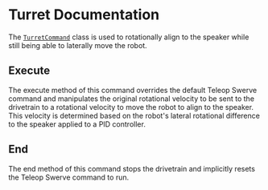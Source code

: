 # Turret Documentation

The [`TurretCommand`](../../../src/main/java/frc/robot/commands/TurretCommand.java) class is used to rotationally align to the speaker while still being able to laterally move the robot. 

## Execute

The execute method of this command overrides the default Teleop Swerve command and manipulates the original rotational velocity to be sent to the drivetrain to a rotational velocity to move the robot to align to the speaker. This velocity is determined based on the robot's lateral rotational difference to the speaker applied to a PID controller.

## End

The end method of this command stops the drivetrain and implicitly resets the Teleop Swerve command to run.
